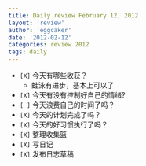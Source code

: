```yaml
---
title: Daily review February 12, 2012 
layout: 'review'
author: 'eggcaker'
date: '2012-02-12'
categories: review 2012
tags: daily
---
```



  * `[X]` 今天有哪些收获？ 
    * 蛙泳有进步，基本上可以了 
  * `[X]` 今天有没有控制好自己的情绪? 
  * `[ ]` 今天浪费自己的时间了吗？ 
  * `[X]` 今天的计划完成了吗？ 
  * `[X]` 今天的好习惯执行了吗？ 
  * `[X]` 整理收集篮 
  * `[X]` 写日记 
  * `[X]` 发布日志草稿 

